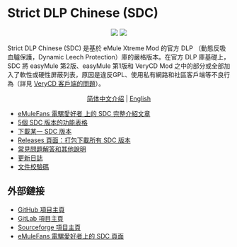 ﻿﻿Strict DLP Chinese (SDC)
=====

<p align="center">
<a href="https://github.com/chengr28/specialdlp/blob/master/license"><img src="https://img.shields.io/github/license/chengr28/specialdlp"></a> <a href="https://img.shields.io/github/v/release/chengr28/specialdlp"><img src="https://img.shields.io/github/v/release/chengr28/specialdlp"></a>
</p>

Strict DLP Chinese (SDC) 是基於 eMule Xtreme Mod 的官方 DLP （動態反吸血驢保護，Dynamic Leech Protection）庫的嚴格版本。在官方 DLP 庫基礎上，SDC 將 easyMule 第2版、easyMule 第1版和 VeryCD Mod 之中的部分或全部加入了軟性或硬性屏蔽列表，原因是違反GPL、使用私有網路和社區客戶端等不良行為（詳見 [VeryCD 客戶端的問題](https://emulefans.com/strict-dlp-chinese-v44005-7/?variant=zh-tw#toc-verycd)）。

<p align="center">
<a href="readme.zh-hans.md">简体中文介绍</a> | <a href="readme.md">English</a>
</p>

* [eMuleFans 電騾愛好者 上的 SDC 完整介紹文章](https://emulefans.com/strict-dlp-chinese-v44005-7/?variant=zh-tw)
* [5個 SDC 版本的功能表格](https://github.com/chengr28/specialdlp/blob/master/specialdlp/documents/readme.zh-hant.md)
* [下載某一 SDC 版本](https://github.com/chengr28/specialdlp/tree/binary)
* [Releases 頁面：打包下載所有 SDC 版本](https://github.com/chengr28/specialdlp/releases)
* [常見問題解答和其他說明](https://github.com/chengr28/specialdlp/blob/master/specialdlp/documents/readme.zh-hant.txt)
* [更新日誌](https://github.com/chengr28/specialdlp/blob/master/specialdlp/documents/changelog.zh-hant.txt)
* [文件校驗碼](https://github.com/chengr28/specialdlp/blob/master/specialdlp/documents/checksum.md)

## 外部鏈接

* [GitHub 項目主頁](https://github.com/chengr28/specialdlp)
* [GitLab 項目主頁](https://gitlab.com/chengr28/specialdlp)
* [Sourceforge 項目主頁](https://sourceforge.net/projects/specialdlp)
* [eMuleFans 電騾愛好者上的 SDC 頁面](https://emulefans.com/news/plugin/dlp/sdc/?variant=zh-tw)
